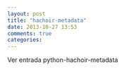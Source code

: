 ```yaml
---
layout: post
title: "hachoir-metadata"
date: 2013-10-27 13:53
comments: true
categories: 
---
```

Ver entrada python-hachoir-metadata

